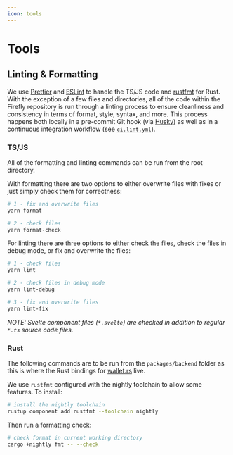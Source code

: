 ```yaml
---
icon: tools
---
```


# Tools

## Linting & Formatting

We use [Prettier](https://prettier.io/) and [ESLint](https://eslint.org/) to handle the TS/JS code and [rustfmt](https://github.com/rust-lang/rustfmt#rustfmt----) for Rust. With the exception of a few files and directories, all of the code within the Firefly repository is run through a linting process to ensure cleanliness and consistency in terms of format, style, syntax, and more. This process happens both locally in a pre-commit Git hook (via [Husky](https://github.com/typicode/husky#husky)) as well as in a continuous integration workflow (see [`ci.lint.yml`](https://github.com/iotaledger/firefly/blob/develop/.github/workflows/ci.lint.yml)).

### TS/JS

All of the formatting and linting commands can be run from the root directory.

With formatting there are two options to either overwrite files with fixes or just simply check them for correctness:

```bash
# 1 - fix and overwrite files
yarn format

# 2 - check files 
yarn format-check
```

For linting there are three options to either check the files, check the files in debug mode, or fix and overwrite the files:

```bash
# 1 - check files
yarn lint

# 2 - check files in debug mode
yarn lint-debug

# 3 - fix and overwrite files
yarn lint-fix
```

_NOTE: Svelte component files (`*.svelte`) are checked in addition to regular `*.ts` source code files._

### Rust

The following commands are to be run from the `packages/backend` folder as this is where the Rust bindings for [wallet.rs](https://github.com/iotaledger/wallet.rs) live.

We use `rustfmt` configured with the nightly toolchain to allow some features. To install:

```bash
# install the nightly toolchain
rustup component add rustfmt --toolchain nightly
```

Then run a formatting check:

```bash
# check format in current working directory
cargo +nightly fmt -- --check
```
